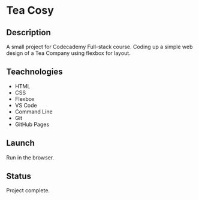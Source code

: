 # Tea Cosy

## Description
A small project for Codecademy Full-stack course. Coding up a simple web design of a Tea Company using flexbox for layout.

## Teachnologies
+ HTML
+ CSS
+ Flexbox
+ VS Code
+ Command Line
+ Git
+ GitHub Pages

## Launch
Run in the browser.

## Status
Project complete.